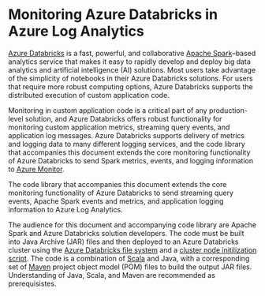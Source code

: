 # Monitoring Azure Databricks in Azure Log Analytics

[Azure Databricks](/azure/azure-databricks/) is a fast, powerful, and collaborative [Apache Spark](https://spark.apache.org/)–based analytics service that makes it easy to rapidly develop and deploy big data analytics and artificial intelligence (AI) solutions. Most users take advantage of the simplicity of notebooks in their Azure Databricks solutions. For users that require more robust computing options, Azure Databricks supports the distributed execution of custom application code.

Monitoring in custom application code is a critical part of any production-level solution, and Azure Databricks offers robust functionality for monitoring custom application metrics, streaming query events, and application log messages. Azure Databricks supports delivery of metrics and logging data to many different logging services, and the code library that accompanies this document extends the core monitoring functionality of Azure Databricks to send Spark metrics, events, and logging information to [Azure Monitor](/azure/azure-monitor/overview).

The code library that accompanies this document extends the core monitoring functionality of Azure Databricks to send streaming query events, Apache Spark events and metrics, and application logging information to Azure Log Analytics.

The audience for this document and accompanying code library are Apache Spark and Azure Databricks solution developers. The code must be built into Java Archive (JAR) files and then deployed to an Azure Databricks cluster using the [Azure Databricks file system](https://docs.azuredatabricks.net/user-guide/dbfs-databricks-file-system.html) and a [cluster node initilization script](https://docs.azuredatabricks.net/user-guide/clusters/init-scripts.html). The code is a combination of [Scala](https://www.scala-lang.org/) and Java, with a corresponding set of [Maven](https://maven.apache.org) project object model (POM) files to build the output JAR files. Understanding of Java, Scala, and Maven are recommended as prerequisistes.